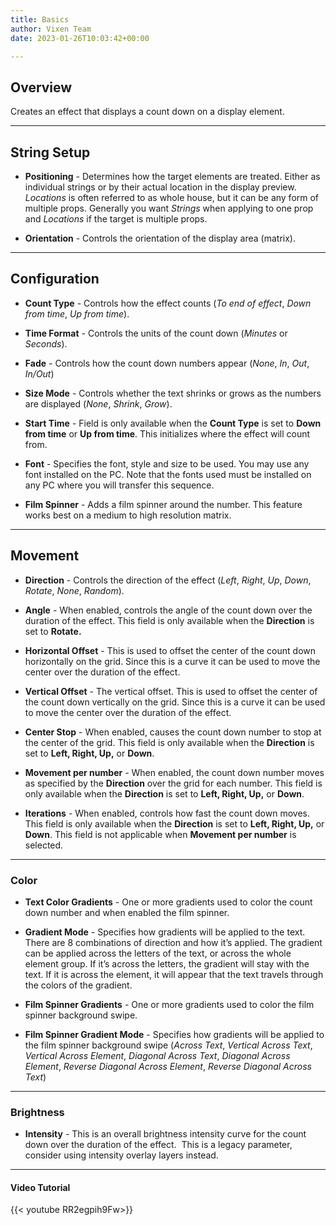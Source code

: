 ```yaml
---
title: Basics
author: Vixen Team
date: 2023-01-26T10:03:42+00:00

---
```


## Overview

Creates an effect that displays a count down on a display element.

---

## String Setup

  * **Positioning** - Determines how the target elements are treated.  Either as individual strings or by their actual location in the display preview.
                      *Locations* is often referred to as whole house, but it can be any form of multiple props. 
                      Generally you want *Strings* when applying to one prop and *Locations* if the target is multiple props.
  
  * **Orientation** - Controls the orientation of the display area (matrix).
---

## Configuration

* **Count Type** - Controls how the effect counts (_To end of effect_, _Down from time_, _Up from time_).

* **Time Format** - Controls the units of the count down (_Minutes_ or _Seconds_). 

* **Fade** - Controls how the count down numbers appear (_None_, _In_, _Out_, _In/Out_)

* **Size Mode** - Controls whether the text shrinks or grows as the numbers are displayed (_None_, _Shrink_, _Grow_).

* **Start Time** - Field is only available when the **Count Type** is set to **Down from time** or **Up from time**. This initializes where the effect will count from.

* **Font** - Specifies the font, style and size to be used. You may use any font installed on the PC. Note that the fonts used must be installed on any PC where you will transfer this sequence. 

* **Film Spinner** - Adds a film spinner around the number. This feature works best on a medium to high resolution matrix.

---

## Movement

* **Direction** - Controls the direction of the effect (_Left_, _Right_, _Up_, _Down_, _Rotate_, _None_, _Random_).

* **Angle** - When enabled, controls the angle of the count down over the duration of the effect. This field is only available when the **Direction** is set to **Rotate.**

* **Horizontal Offset** - This is used to offset the center of the count down horizontally on the grid. Since this is a curve it can be used to move the center over the duration of the effect.

* **Vertical Offset** - The vertical offset. This is used to offset the center of the count down vertically on the grid. Since this is a curve it can be used to move the center over the duration of the effect.

* **Center Stop** - When enabled, causes the count down number to stop at the center of the grid. This field is only available when the **Direction** is set to **Left, Right, Up,** or **Down**.

* **Movement per number** - When enabled, the count down number moves as specified by the **Direction** over the grid for each number. This field is only available when the **Direction** is set to **Left, Right, Up,** or **Down**. 

* **Iterations** - When enabled, controls how fast the count down moves.  
This field is only available when the **Direction** is set to **Left, Right, Up,** or **Down**. This field is not applicable when **Movement per number** is selected. 


---

### Color

* **Text Color Gradients** - One or more gradients used to color the count down number and when enabled the film spinner. 

* **Gradient Mode** - Specifies how gradients will be applied to the text. There are 8 combinations of direction and how it’s applied. The gradient can be applied across the letters of the text, or across the whole element group. If it’s across the letters, the gradient will stay with the text. If it is across the element, it will appear that the text travels through the colors of the gradient. 

* **Film Spinner Gradients** - One or more gradients used to color the film spinner background swipe. 

* **Film Spinner Gradient Mode** - Specifies how gradients will be applied to the film spinner background swipe (_Across Text_, _Vertical Across Text_, _Vertical Across Element_, _Diagonal Across Text_, _Diagonal Across Element_, _Reverse Diagonal Across Element_, _Reverse Diagonal Across Text_) 


---

### Brightness

* **Intensity** - This is an overall brightness intensity curve for the count down over the duration of the effect. 
                  This is a legacy parameter, consider using intensity overlay layers instead.

                  
---

#### Video Tutorial

{{< youtube RR2egpih9Fw>}}


